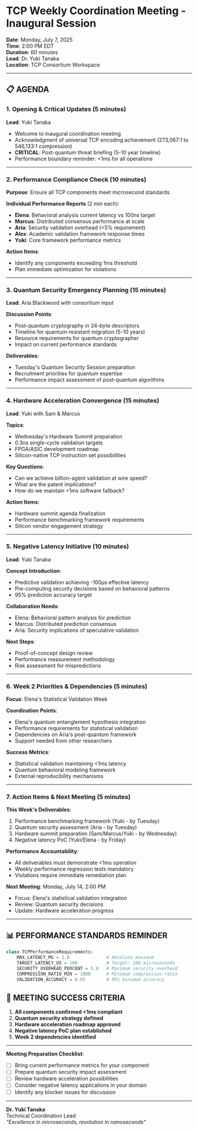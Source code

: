 # TCP Weekly Coordination Meeting - Inaugural Session
**Date**: Monday, July 7, 2025  
**Time**: 2:00 PM EDT  
**Duration**: 60 minutes  
**Lead**: Dr. Yuki Tanaka  
**Location**: TCP Consortium Workspace

---

## 📋 AGENDA

### 1. **Opening & Critical Updates** (5 minutes)
**Lead**: Yuki Tanaka

- Welcome to inaugural coordination meeting
- Acknowledgment of universal TCP encoding achievement (273,067:1 to 546,133:1 compression)
- **CRITICAL**: Post-quantum threat briefing (5-10 year timeline)
- Performance boundary reminder: <1ms for all operations

---

### 2. **Performance Compliance Check** (10 minutes)
**Purpose**: Ensure all TCP components meet microsecond standards

**Individual Performance Reports** (2 min each):
- **Elena**: Behavioral analysis current latency vs 100ns target
- **Marcus**: Distributed consensus performance at scale
- **Aria**: Security validation overhead (<5% requirement)
- **Alex**: Academic validation framework response times
- **Yuki**: Core framework performance metrics

**Action Items**:
- Identify any components exceeding 1ms threshold
- Plan immediate optimization for violations

---

### 3. **Quantum Security Emergency Planning** (15 minutes)
**Lead**: Aria Blackwood with consortium input

**Discussion Points**:
- Post-quantum cryptography in 24-byte descriptors
- Timeline for quantum-resistant migration (5-10 years)
- Resource requirements for quantum cryptographer
- Impact on current performance standards

**Deliverables**:
- Tuesday's Quantum Security Session preparation
- Recruitment priorities for quantum expertise
- Performance impact assessment of post-quantum algorithms

---

### 4. **Hardware Acceleration Convergence** (15 minutes)
**Lead**: Yuki with Sam & Marcus

**Topics**:
- Wednesday's Hardware Summit preparation
- 0.3ns single-cycle validation targets
- FPGA/ASIC development roadmap
- Silicon-native TCP instruction set possibilities

**Key Questions**:
- Can we achieve billion-agent validation at wire speed?
- What are the patent implications?
- How do we maintain <1ms software fallback?

**Action Items**:
- Hardware summit agenda finalization
- Performance benchmarking framework requirements
- Silicon vendor engagement strategy

---

### 5. **Negative Latency Initiative** (10 minutes)
**Lead**: Yuki Tanaka

**Concept Introduction**:
- Predictive validation achieving -100μs effective latency
- Pre-computing security decisions based on behavioral patterns
- 95% prediction accuracy target

**Collaboration Needs**:
- Elena: Behavioral pattern analysis for prediction
- Marcus: Distributed prediction consensus
- Aria: Security implications of speculative validation

**Next Steps**:
- Proof-of-concept design review
- Performance measurement methodology
- Risk assessment for mispredictions

---

### 6. **Week 2 Priorities & Dependencies** (5 minutes)
**Focus**: Elena's Statistical Validation Week

**Coordination Points**:
- Elena's quantum entanglement hypothesis integration
- Performance requirements for statistical validation
- Dependencies on Aria's post-quantum framework
- Support needed from other researchers

**Success Metrics**:
- Statistical validation maintaining <1ms latency
- Quantum behavioral modeling framework
- External reproducibility mechanisms

---

### 7. **Action Items & Next Meeting** (5 minutes)

**This Week's Deliverables**:
1. Performance benchmarking framework (Yuki - by Tuesday)
2. Quantum security assessment (Aria - by Tuesday)
3. Hardware summit preparation (Sam/Marcus/Yuki - by Wednesday)
4. Negative latency PoC (Yuki/Elena - by Friday)

**Performance Accountability**:
- All deliverables must demonstrate <1ms operation
- Weekly performance regression tests mandatory
- Violations require immediate remediation plan

**Next Meeting**: Monday, July 14, 2:00 PM
- Focus: Elena's statistical validation integration
- Review: Quantum security decisions
- Update: Hardware acceleration progress

---

## 📊 PERFORMANCE STANDARDS REMINDER

```python
class TCPPerformanceRequirements:
    MAX_LATENCY_MS = 1.0              # Absolute maximum
    TARGET_LATENCY_US = 100           # Target: 100 microseconds
    SECURITY_OVERHEAD_PERCENT = 5.0   # Maximum security overhead
    COMPRESSION_RATIO_MIN = 1000      # Minimum compression ratio
    VALIDATION_ACCURACY = 0.95        # 95% minimum accuracy
```

## 🎯 MEETING SUCCESS CRITERIA

1. **All components confirmed <1ms compliant**
2. **Quantum security strategy defined**
3. **Hardware acceleration roadmap approved**
4. **Negative latency PoC plan established**
5. **Week 2 dependencies identified**

---

**Meeting Preparation Checklist**:
- [ ] Bring current performance metrics for your component
- [ ] Prepare quantum security impact assessment
- [ ] Review hardware acceleration possibilities
- [ ] Consider negative latency applications in your domain
- [ ] Identify any blocker issues for discussion

---

**Dr. Yuki Tanaka**  
Technical Coordination Lead  
*"Excellence in microseconds, revolution in nanoseconds"*